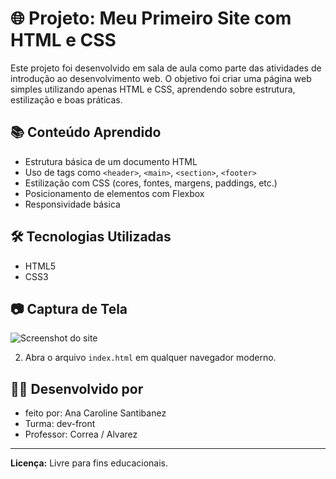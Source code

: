 # 🌐 Projeto: Meu Primeiro Site com HTML e CSS

Este projeto foi desenvolvido em sala de aula como parte das atividades de introdução ao desenvolvimento web. O objetivo foi criar uma página web simples utilizando apenas HTML e CSS, aprendendo sobre estrutura, estilização e boas práticas.

## 📚 Conteúdo Aprendido

- Estrutura básica de um documento HTML
- Uso de tags como `<header>`, `<main>`, `<section>`, `<footer>`
- Estilização com CSS (cores, fontes, margens, paddings, etc.)
- Posicionamento de elementos com Flexbox
- Responsividade básica

## 🛠️ Tecnologias Utilizadas

- HTML5
- CSS3


## 📷 Captura de Tela

![Screenshot do site](https://github.com/user-attachments/assets/c4fa40ca-8b96-4103-8f72-e00ba5ab2eeb)


2. Abra o arquivo `index.html` em qualquer navegador moderno.

## 🙋‍♀️ Desenvolvido por

- feito por: Ana Caroline Santibanez 
- Turma: dev-front
- Professor: Correa / Alvarez

---

**Licença:** Livre para fins educacionais.



